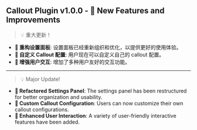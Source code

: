 ## Callout Plugin v1.0.0 - 🌟 New Features and Improvements

> 💡 重大更新！

- **🔄 重构设置面板**: 设置面板已经重新组织和优化，以提供更好的使用体验。
- **🎨 自定义 Callout 配置**: 用户现在可以自定义自己的 callout 配置。
- **🌟 增强用户交互**: 增加了多种用户友好的交互功能。

---

> 💡 Major Update!

- **🔄 Refactored Settings Panel**: The settings panel has been restructured for better organization and usability.
- **🎨 Custom Callout Configuration**: Users can now customize their own callout configurations.
- **🌟 Enhanced User Interaction**: A variety of user-friendly interactive features have been added.


